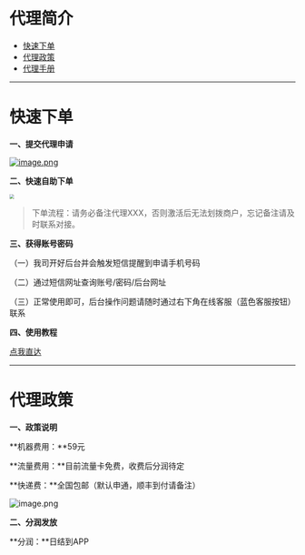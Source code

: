 # 代理简介

- [快速下单](#快速下单)
- [代理政策](#代理政策)
- [代理手册](#代理手册)



---





# 快速下单

**一、提交代理申请**

[![image.png](../media/1567519864869188-20211217210814840.png)](https://jinshuju.net/f/LEus0w)



**二、快速自助下单**



[<img src="../media/order.png" style="zoom:50%;" />](http://kmshop.zjkmkj.com/pages/goods_details/index?id=25)

> 下单流程：请务必备注代理XXX，否则激活后无法划拨商户，忘记备注请及时联系对接。



**三、获得账号密码**

（一）我司开好后台并会触发短信提醒到申请手机号码

（二）通过短信网址查询账号/密码/后台网址

（三）正常使用即可，后台操作问题请随时通过右下角在线客服（蓝色客服按钮）联系



**四、使用教程**

[点我直达](tool/les.md)



------

# 代理政策

**一、政策说明**

**机器费用：**59元

**流量费用：**目前流量卡免费，收费后分润待定

**快递费：**全国包邮（默认申通，顺丰到付请备注）

![image.png](../media/1611577513848863.png)

**二、分润发放**

**分润：**日结到APP